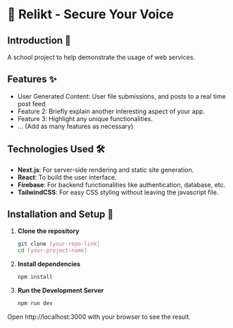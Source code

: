 # 🌟 Relikt - Secure Your Voice

## Introduction 📖
A school project to help demonstrate the usage of web services.

## Features ✨
- User Generated Content: User file submissions, and posts to a real time post feed.
- Feature 2: Briefly explain another interesting aspect of your app.
- Feature 3: Highlight any unique functionalities.
- ... (Add as many features as necessary)

## Technologies Used 🛠️
- **Next.js**: For server-side rendering and static site generation.
- **React**: To build the user interface.
- **Firebase**: For backend functionalities like authentication, database, etc.
- **TailwindCSS**: For easy CSS styling without leaving the javascript file.

## Installation and Setup 🚀
1. **Clone the repository**
   ```bash
   git clone [your-repo-link]
   cd [your-project-name]

2. **Install dependencies**
    ```bash
    npm install

3. **Run the Development Server**
    ```bash
    npm run dev

Open http://localhost:3000 with your browser to see the result.